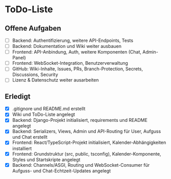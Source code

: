 # ToDo-Liste

## Offene Aufgaben
- [ ] Backend: Authentifizierung, weitere API-Endpoints, Tests
- [ ] Backend: Dokumentation und Wiki weiter ausbauen
- [ ] Frontend: API-Anbindung, Auth, weitere Komponenten (Chat, Admin-Panel)
- [ ] Frontend: WebSocket-Integration, Benutzerverwaltung
- [ ] GitHub: Wiki-Inhalte, Issues, PRs, Branch-Protection, Secrets, Discussions, Security
- [ ] Lizenz & Datenschutz weiter ausarbeiten

## Erledigt
- [x] .gitignore und README.md erstellt
- [x] Wiki und ToDo-Liste angelegt
- [x] Backend: Django-Projekt initialisiert, requirements und README angelegt
- [x] Backend: Serializers, Views, Admin und API-Routing für User, Aufguss und Chat erstellt
- [x] Frontend: React/TypeScript-Projekt initialisiert, Kalender-Abhängigkeiten installiert
- [x] Frontend: Grundstruktur (src, public, tsconfig), Kalender-Komponente, Styles und Startskripte angelegt
- [x] Backend: Channels/ASGI, Routing und WebSocket-Consumer für Aufguss- und Chat-Echtzeit-Updates angelegt
